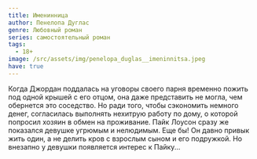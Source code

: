 ```yaml
---
title: Именинница
author: Пенелопа Дуглас
genre: Любовный роман
series: самостоятельный роман
tags:
  - 18+
image: /src/assets/img/penelopa_duglas__imeninnitsa.jpeg
have: true
---
```

Когда Джордан поддалась на уговоры своего парня временно пожить под одной крышей с его отцом, она даже представить не могла, чем обернется это соседство. Но ради того, чтобы сэкономить немного денег, согласилась выполнять нехитрую работу по дому, о которой попросил хозяин в обмен на проживание. Пайк Лоусон сразу же показался девушке угрюмым и нелюдимым. Еще бы! Он давно привык жить один, а не делить кров с взрослым сыном и его подружкой. Но внезапно у девушки появляется интерес к Пайку...
